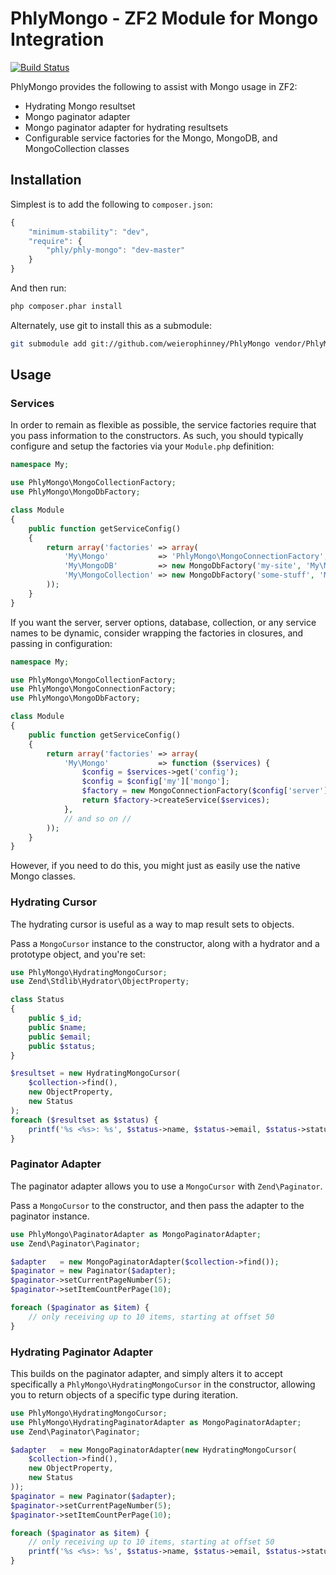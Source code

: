PhlyMongo - ZF2 Module for Mongo Integration
============================================

[![Build Status](https://secure.travis-ci.org/weierophinney/PhlyMongo.png?branch=master)](http://travis-ci.org/weierophinney/PhlyMongo)

PhlyMongo provides the following to assist with Mongo usage in ZF2:

- Hydrating Mongo resultset
- Mongo paginator adapter
- Mongo paginator adapter for hydrating resultsets
- Configurable service factories for the Mongo, MongoDB, and MongoCollection classes

Installation
------------

Simplest is to add the following to `composer.json`:

```javascript
{
    "minimum-stability": "dev",
    "require": {
        "phly/phly-mongo": "dev-master"
    }
}
```

And then run:

```bash
php composer.phar install
```

Alternately, use git to install this as a submodule:

```bash
git submodule add git://github.com/weierophinney/PhlyMongo vendor/PhlyMongo
```

Usage
-----

### Services

In order to remain as flexible as possible, the service factories require that
you pass information to the constructors. As such, you should typically 
configure and setup the factories via your `Module.php` definition:

```php
namespace My;

use PhlyMongo\MongoCollectionFactory;
use PhlyMongo\MongoDbFactory;

class Module
{
    public function getServiceConfig()
    {
        return array('factories' => array(
            'My\Mongo'           => 'PhlyMongo\MongoConnectionFactory',
            'My\MongoDB'         => new MongoDbFactory('my-site', 'My\Mongo'),
            'My\MongoCollection' => new MongoDbFactory('some-stuff', 'My\MongoDB'),
        ));
    }
}
```

If you want the server, server options, database, collection, or any service
names to be dynamic, consider wrapping the factories in closures, and passing
in configuration:

```php
namespace My;

use PhlyMongo\MongoCollectionFactory;
use PhlyMongo\MongoConnectionFactory;
use PhlyMongo\MongoDbFactory;

class Module
{
    public function getServiceConfig()
    {
        return array('factories' => array(
            'My\Mongo'           => function ($services) {
                $config = $services->get('config');
                $config = $config['my']['mongo'];
                $factory = new MongoConnectionFactory($config['server'], $config['server_options']);
                return $factory->createService($services);
            },
            // and so on //
        ));
    }
}
```

However, if you need to do this, you might just as easily use the native Mongo
classes.

### Hydrating Cursor

The hydrating cursor is useful as a way to map result sets to objects.

Pass a `MongoCursor` instance to the constructor, along with a hydrator and a
prototype object, and you're set:

```php
use PhlyMongo\HydratingMongoCursor;
use Zend\Stdlib\Hydrator\ObjectProperty;

class Status
{
    public $_id;
    public $name;
    public $email;
    public $status;
}

$resultset = new HydratingMongoCursor(
    $collection->find(),
    new ObjectProperty,
    new Status
);
foreach ($resultset as $status) {
    printf('%s <%s>: %s', $status->name, $status->email, $status->status);
}
```

### Paginator Adapter

The paginator adapter allows you to use a `MongoCursor` with `Zend\Paginator`.

Pass a `MongoCursor` to the constructor, and then pass the adapter to the
paginator instance.

```php
use PhlyMongo\PaginatorAdapter as MongoPaginatorAdapter;
use Zend\Paginator\Paginator;

$adapter   = new MongoPaginatorAdapter($collection->find());
$paginator = new Paginator($adapter);
$paginator->setCurrentPageNumber(5);
$paginator->setItemCountPerPage(10);

foreach ($paginator as $item) {
    // only receiving up to 10 items, starting at offset 50
}
```

### Hydrating Paginator Adapter

This builds on the paginator adapter, and simply alters it to accept
specifically a `PhlyMongo\HydratingMongoCursor` in the constructor, allowing
you to return objects of a specific type during iteration.

```php
use PhlyMongo\HydratingMongoCursor;
use PhlyMongo\HydratingPaginatorAdapter as MongoPaginatorAdapter;
use Zend\Paginator\Paginator;

$adapter   = new MongoPaginatorAdapter(new HydratingMongoCursor(
    $collection->find(),
    new ObjectProperty,
    new Status
));
$paginator = new Paginator($adapter);
$paginator->setCurrentPageNumber(5);
$paginator->setItemCountPerPage(10);

foreach ($paginator as $item) {
    // only receiving up to 10 items, starting at offset 50
    printf('%s <%s>: %s', $status->name, $status->email, $status->status);
}
```
